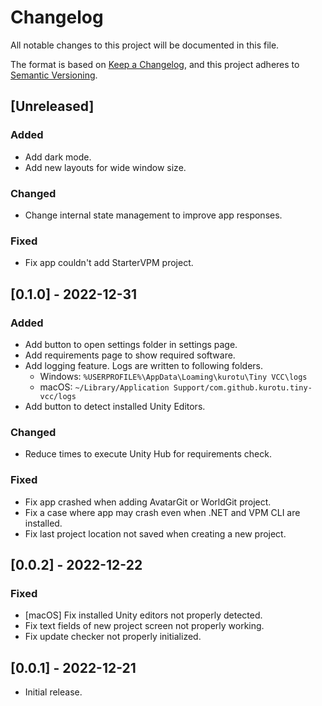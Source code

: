 # Changelog

All notable changes to this project will be documented in this file.

The format is based on [Keep a Changelog](https://keepachangelog.com/en/1.0.0/),
and this project adheres to [Semantic Versioning](https://semver.org/spec/v2.0.0.html).

## [Unreleased]

### Added

- Add dark mode.
- Add new layouts for wide window size.

### Changed

- Change internal state management to improve app responses.

### Fixed

- Fix app couldn't add StarterVPM project.

## [0.1.0] - 2022-12-31

### Added

- Add button to open settings folder in settings page.
- Add requirements page to show required software.
- Add logging feature. Logs are written to following folders.
    - Windows: `%USERPROFILE%\AppData\Loaming\kurotu\Tiny VCC\logs`
    - macOS: `~/Library/Application Support/com.github.kurotu.tiny-vcc/logs`
- Add button to detect installed Unity Editors.

### Changed

- Reduce times to execute Unity Hub for requirements check.

### Fixed

- Fix app crashed when adding AvatarGit or WorldGit project.
- Fix a case where app may crash even when .NET and VPM CLI are installed.
- Fix last project location not saved when creating a new project.

## [0.0.2] - 2022-12-22

### Fixed

- [macOS] Fix installed Unity editors not properly detected.
- Fix text fields of new project screen not properly working.
- Fix update checker not properly initialized.

## [0.0.1] - 2022-12-21

- Initial release.
